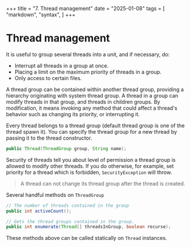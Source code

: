 +++
title = "7. Thread management"
date = "2025-01-08"
tags = [
    "markdown",
    "syntax",
]
+++

# Thread management

It is useful to group several threads into a unit, and if necessary, do:
+ Interrupt all threads in a group at once.
+ Placing a limit on the maximum priority of threads in a group.
+ Only access to certain files.

A thread group can be contained within another thread group, providing a hierarchy originating with system thread
group. A thread in a group can modify threads in that group, and threads in children groups. By modification, it
means invoking any method that could affect a thread's behavior such as changing its priority, or interrupting it.

Every thread belongs to a thread group (default thread group is one of the thread spawn it). You can specify 
the thread group for a new thread by passing it to the thread constructor.
```java
public Thread(ThreadGroup group, String name);
```

Security of threads tell you about level of permission a thread group is allowed to modify other threads. If 
you do otherwise, for example, set priority for a thread which is forbidden, `SecurityException` will throw.

> A thread can not change its thread group after the thread is created.

Several handful methods on `ThreadGroup`
```java
// The number of threads contained in the group
public int activeCount();

// Gets the thread groups contained in the group.
public int enumerate(Thread[] threadsInGroup, boolean recurse);
```

These methods above can be called statically on `Thread` instances.